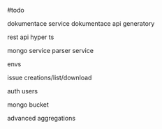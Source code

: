 #todo

dokumentace service
dokumentace api
generatory

rest api
hyper ts

mongo service
parser service

envs

issue creations/list/download

auth
users

mongo bucket

advanced aggregations

